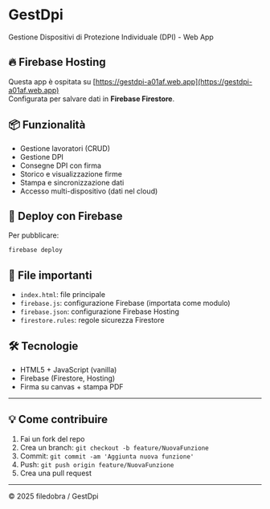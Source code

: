# GestDpi

Gestione Dispositivi di Protezione Individuale (DPI) - Web App

## 🔥 Firebase Hosting

Questa app è ospitata su [https://gestdpi-a01af.web.app](https://gestdpi-a01af.web.app)  
Configurata per salvare dati in **Firebase Firestore**.

## 📦 Funzionalità
- Gestione lavoratori (CRUD)
- Gestione DPI
- Consegne DPI con firma
- Storico e visualizzazione firme
- Stampa e sincronizzazione dati
- Accesso multi-dispositivo (dati nel cloud)

## 🚀 Deploy con Firebase

Per pubblicare:
```bash
firebase deploy
```

## 📁 File importanti

- `index.html`: file principale
- `firebase.js`: configurazione Firebase (importata come modulo)
- `firebase.json`: configurazione Firebase Hosting
- `firestore.rules`: regole sicurezza Firestore

## 🛠 Tecnologie

- HTML5 + JavaScript (vanilla)
- Firebase (Firestore, Hosting)
- Firma su canvas + stampa PDF

---

## 💡 Come contribuire

1. Fai un fork del repo
2. Crea un branch: `git checkout -b feature/NuovaFunzione`
3. Commit: `git commit -am 'Aggiunta nuova funzione'`
4. Push: `git push origin feature/NuovaFunzione`
5. Crea una pull request

---

© 2025 filedobra / GestDpi